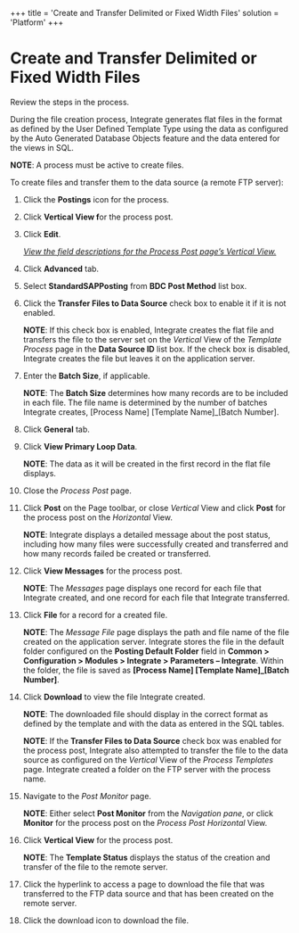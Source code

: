 +++
title = 'Create and Transfer Delimited or Fixed Width Files'
solution = 'Platform'
+++

# Create and Transfer Delimited or Fixed Width Files

<span id="Post Data Using UDF or Fixed Width Steps" class="popUpLink">Review
the steps in the process. </span>

During the file creation process, Integrate generates flat files in the
format as defined by the User Defined Template Type using the data as
configured by the Auto Generated Database Objects feature and the data
entered for the views in SQL.

**NOTE**: A process must be active to create files.

To create files and transfer them to the data source (a remote FTP
server):

1.  Click the **Postings** icon for the process.

2.  Click **Vertical View f**or the process post.

3.  Click **Edit**.
    
    *[View the field descriptions for the Process Post page’s Vertical
    View.](../Page_Desc/Process_Post_H#Process_Post_V_All_Tabs)*

4.  Click **Advanced** tab.

5.  Select <span style="font-weight: bold;">StandardSAPPosting</span>
    from <span style="font-weight: bold;">BDC Post Method</span> list
    box.

6.  Click the **Transfer Files to Data Source** check box to enable it
    if it is not enabled.
    
    **NOTE**: If this check box is enabled, Integrate creates the flat
    file and transfers the file to the server set on the *Vertical* View
    of the *Template Process* page in the **Data Source ID** list box.
    If the check box is disabled, Integrate creates the file but leaves
    it on the application server. 

7.  Enter the **Batch Size**, if applicable.
    
    **NOTE**: The **Batch Size** determines how many records are to be
    included in each file. The file name is determined by the number of
    batches Integrate creates, \[Process Name\] \[Template
    Name\]\_\[Batch Number\].

8.  Click **General** tab.

9.  Click <span style="font-weight: bold;">View Primary Loop
    Data</span>.
    
    **NOTE**: The data as it will be created in the first record in the
    flat file displays.

10. Close the *Process Post* page.

11. Click **Post** on the Page toolbar, or close *Vertical* View and
    click **Post** for the process post on the *Horizontal* View.
    
    **NOTE**: Integrate displays a detailed message about the post
    status, including how many files were successfully created and
    transferred and how many records failed be created or transferred.

12. Click **View Messages** for the process post.
    
    **NOTE**: The *Messages* page displays one record for each file that
    Integrate created, and one record for each file that Integrate
    transferred.

13. Click **File** for a record for a created file.
    
    **NOTE**: The *Message File* page displays the path and file name of
    the file created on the application server. Integrate stores the
    file in the default folder configured on the **Posting Default
    Folder** field in **Common \> Configuration \> Modules \> Integrate
    \> Parameters – Integrate**. Within the folder, the file is saved as
    **\[Process Name\] \[Template Name\]\_\[Batch Number\]**.

14. Click **Download** to view the file Integrate created.
    
    **NOTE**: The downloaded file should display in the correct format
    as defined by the template and with the data as entered in the SQL
    tables. 
    
    **NOTE**: If the **Transfer Files to Data Source** check box was
    enabled for the process post, Integrate also attempted to transfer
    the file to the data source as configured on the *Vertical* View of
    the *Process Templates* page. Integrate created a folder on the FTP
    server with the process name.

15. Navigate to the *Post Monitor* page.
    
    **NOTE**: Either select **Post Monitor** from the *Navigation pane*,
    or click **Monitor** for the process post on the *Process Post
    Horizontal* View.

16. Click **Vertical View** for the process post.
    
    **NOTE**: The **Template Status** displays the status of the
    creation and transfer of the file to the remote server.

17. Click the hyperlink to access a page to download the file that was
    transferred to the FTP data source and that has been created on the
    remote server.

18. Click the download icon to download the file.
